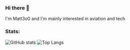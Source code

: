 ### Hi there 👋

I'm Matt3o0 and I'm mainly interested in aviation and tech

### Stats:
![GitHub stats](https://github-readme-stats.vercel.app/api?username=duvbolone&show_icons=true&theme=dark)
![Top Langs](https://github-readme-stats.vercel.app/api/top-langs/?username=CharalambosIoannou&theme=dark)
